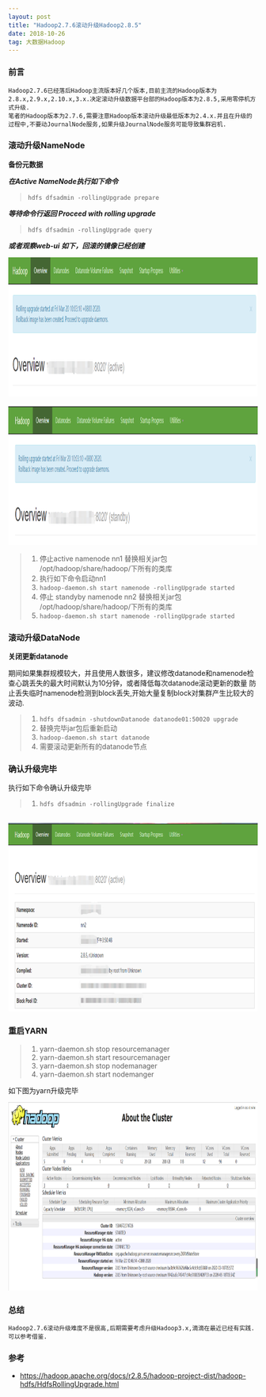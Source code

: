 ```yaml
---
layout: post
title: "Hadoop2.7.6滚动升级Hadoop2.8.5"
date: 2018-10-26
tag: 大数据Hadoop
---
```


### 前言
    
	Hadoop2.7.6已经落后Hadoop主流版本好几个版本,目前主流的Hadoop版本为2.8.x,2.9.x,2.10.x,3.x.决定滚动升级数据平台部的Hadoop版本为2.8.5,采用零停机方式升级.
	笔者的Hadoop版本为2.7.6,需要注意Hadoop版本滚动升级最低版本为2.4.x.并且在升级的过程中,不要动JournalNode服务,如果升级JournalNode服务可能导致集群宕机.

### 滚动升级NameNode

**备份元数据**

***在Active NameNode执行如下命令***

> `hdfs dfsadmin -rollingUpgrade prepare`

***等待命令行返回 Proceed with rolling upgrade***

> `hdfs dfsadmin -rollingUpgrade query`

***或者观察web-ui 如下，回滚的镜像已经创建***

<div align="left">
<img src="/images/posts/hadoop3/rollupdate1.png" height="280" width="1180" />  
</div>

<br/>

<div align="left">
<img src="/images/posts/hadoop3/rollupdate2.png" height="280" width="1180" />  
</div>

> 1. 停止active namenode nn1 替换相关jar包 /opt/hadoop/share/hadoop/下所有的类库
> 2. 执行如下命令启动nn1
> 3. `hadoop-daemon.sh start namenode -rollingUpgrade started`
> 4. 停止 standyby namenode nn2 替换相关jar包 /opt/hadoop/share/hadoop/下所有的类库
> 5. `hadoop-daemon.sh start namenode -rollingUpgrade started`

### 滚动升级DataNode

**关闭更新datanode**

  期间如果集群规模较大，并且使用人数很多，建议修改datanode和namenode检查心跳丢失的最大时间默认为10分钟，或者降低每次datanode滚动更新的数量
  防止丢失临时namenode检测到block丢失,开始大量复制block对集群产生比较大的波动.

> 1. `hdfs dfsadmin -shutdownDatanode datanode01:50020 upgrade`
> 2. 替换完毕jar包后重新启动
> 3. `hadoop-daemon.sh start datanode`
> 4. 需要滚动更新所有的datanode节点

### 确认升级完毕

  执行如下命令确认升级完毕
  
> 1. `hdfs dfsadmin -rollingUpgrade finalize`

<br/>
<div align="left">
<img src="/images/posts/hadoop3/rollupdate3.png" height="380" width="1180" />  
</div>

### 重启YARN

> 1. yarn-daemon.sh stop resourcemanager
> 2. yarn-daemon.sh start resourcemanager
> 3. yarn-daemon.sh stop nodemanager
> 4. yarn-daemon.sh start nodemanger
>
  如下图为yarn升级完毕
<br/>
<div align="left">
<img src="/images/posts/hadoop3/rollupdate4.png" height="380" width="1180" />  
</div>

### 总结
	Hadoop2.7.6滚动升级难度不是很高,后期需要考虑升级Hadoop3.x,滴滴在最近已经有实践.可以参考借鉴.

### 参考

* https://hadoop.apache.org/docs/r2.8.5/hadoop-project-dist/hadoop-hdfs/HdfsRollingUpgrade.html
